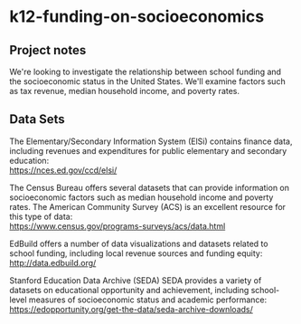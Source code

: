 # k12-funding-on-socioeconomics

## Project notes
We're looking to investigate the relationship between school funding and the socioeconomic status in the United States. We'll examine factors such as tax revenue, median household income, and poverty rates.

## Data Sets
The Elementary/Secondary Information System (ElSi) contains finance data, including revenues and expenditures for public elementary and secondary education:
<br />
https://nces.ed.gov/ccd/elsi/

The Census Bureau offers several datasets that can provide information on socioeconomic factors such as median household income and poverty rates. The American Community Survey (ACS) is an excellent resource for this type of data:
<br />
https://www.census.gov/programs-surveys/acs/data.html

EdBuild offers a number of data visualizations and datasets related to school funding, including local revenue sources and funding equity:
<br />
http://data.edbuild.org/

Stanford Education Data Archive (SEDA) SEDA provides a variety of datasets on educational opportunity and achievement, including school-level measures of socioeconomic status and academic performance:
<br />
https://edopportunity.org/get-the-data/seda-archive-downloads/
